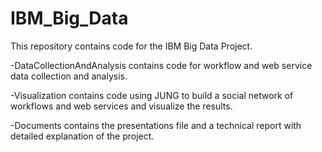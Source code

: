 IBM_Big_Data
============
This repository contains code for the IBM Big Data Project.

-DataCollectionAndAnalysis contains code for workflow and web service data collection and analysis.

-Visualization contains code using JUNG to build a social network of workflows and web services and visualize the results. 

-Documents contains the presentations file and a technical report with detailed explanation of the project. 
